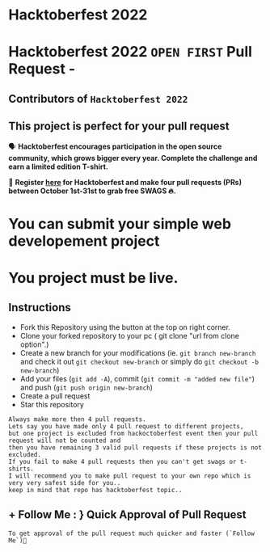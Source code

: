 ﻿# Hacktoberfest 2022

# Hacktoberfest 2022 `OPEN FIRST` Pull Request - 


## Contributors of `Hacktoberfest 2022`


## This project is perfect for your  pull request

🗣 **Hacktoberfest encourages participation in the open source community, which grows bigger every year. Complete the challenge and earn a limited edition T-shirt.**

📢 **Register [here](https://hacktoberfest.digitalocean.com) for Hacktoberfest and make four pull requests (PRs) between October 1st-31st to grab free SWAGS 🔥.**

# You can submit your simple web developement project
# You project must be live.

## Instructions

- Fork this Repository using the button at the top on right corner.
- Clone your forked repository to your pc ( git clone "url from clone option".)
- Create a new branch for your modifications (ie. `git branch new-branch` and check it out `git checkout new-branch` or simply do `git checkout -b new-branch`)
- Add your files (`git add -A`), commit (`git commit -m "added new file"`) and push (`git push origin new-branch`)
- Create a pull request
- Star this repository


```
Always make more then 4 pull requests.
Lets say you have made only 4 pull request to different projects,
but one project is excluded from hackoctoberfest event then your pull request will not be counted and 
then you have remaining 3 valid pull requests if these projects is not excluded.
If you fail to make 4 pull requests then you can't get swags or t-shirts.
I will recommend you to make pull request to your own repo which is very very safest side for you..
keep in mind that repo has hacktoberfest topic..
```

## + Follow Me : } Quick Approval of Pull Request

```
To get approval of the pull request much quicker and faster (`Follow Me`)🚀
```



